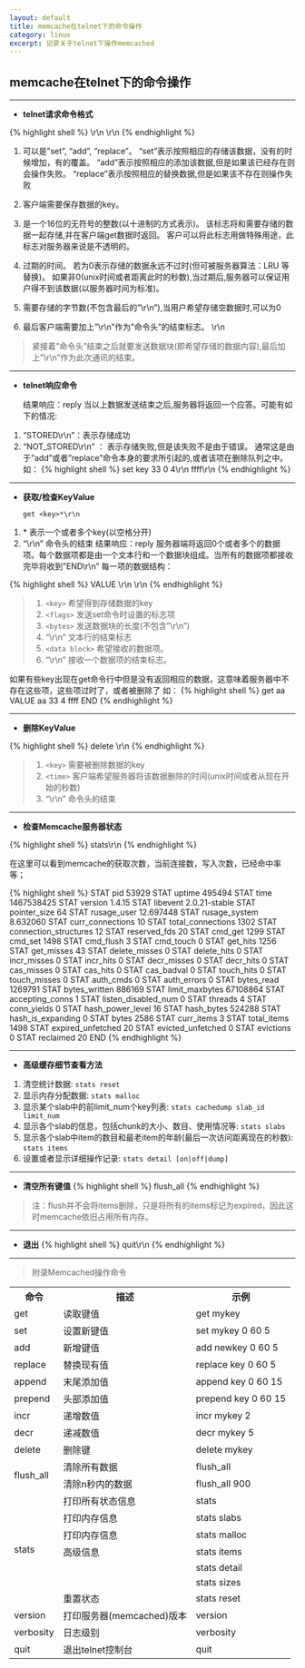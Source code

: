 ```yaml
---
layout: default
title: memcache在telnet下的命令操作
category: linux
excerpt: 记录关于telnet下操作memcached
---
```


## memcache在telnet下的命令操作

***

* **telnet请求命令格式**

{% highlight shell %}
<command name> <key> <flags> <exptime> <bytes>\r\n <data block>\r\n
{% endhighlight %}

1. <command name> 可以是”set”, “add”, “replace”。
    “set”表示按照相应的<key>存储该数据，没有的时候增加，有的覆盖。
    “add”表示按照相应的<key>添加该数据,但是如果该<key>已经存在则会操作失败。
    “replace”表示按照相应的<key>替换数据,但是如果该<key>不存在则操作失败

2. <key> 客户端需要保存数据的key。

3. <flags> 是一个16位的无符号的整数(以十进制的方式表示)。
    该标志将和需要存储的数据一起存储,并在客户端get数据时返回。
    客户可以将此标志用做特殊用途，此标志对服务器来说是不透明的。

4. <exptime> 过期的时间。
    若为0表示存储的数据永远不过时(但可被服务器算法：LRU 等替换)。
    如果非0(unix时间或者距离此时的秒数),当过期后,服务器可以保证用户得不到该数据(以服务器时间为标准)。

5. <bytes> 需要存储的字节数(不包含最后的”\r\n”),当用户希望存储空数据时,<bytes>可以为0

6. 最后客户端需要加上”\r\n”作为”命令头”的结束标志。
    <data block>\r\n

> 紧接着”命令头”结束之后就要发送数据块(即希望存储的数据内容),最后加上”\r\n”作为此次通讯的结束。

***

* **telnet响应命令**

  结果响应：reply
  当以上数据发送结束之后,服务器将返回一个应答。可能有如下的情况:

1. “STORED\r\n”：表示存储成功
2. “NOT_STORED\r\n” ： 表示存储失败,但是该失败不是由于错误。
   通常这是由于”add”或者”replace”命令本身的要求所引起的,或者该项在删除队列之中。
如： 
{% highlight shell %}
set key 33 0 4\r\n
ffff\r\n 
{% endhighlight %}

***

* **获取/检查KeyValue**

  `get <key>*\r\n`

1. <key>* 表示一个或者多个key(以空格分开)
2. “\r\n” 命令头的结束
结果响应：reply
服务器端将返回0个或者多个的数据项。每个数据项都是由一个文本行和一个数据块组成。当所有的数据项都接收完毕将收到”END\r\n”
每一项的数据结构：

{% highlight shell %}
VALUE <key> <flags> <bytes>\r\n
<data block>\r\n
{% endhighlight %}

> 1. `<key>` 希望得到存储数据的key
> 2. `<flags>` 发送set命令时设置的标志项
> 3. `<bytes>` 发送数据块的长度(不包含”\r\n”)
> 4. “\r\n” 文本行的结束标志
> 5. `<data block>` 希望接收的数据项。
> 6. “\r\n” 接收一个数据项的结束标志。

如果有些key出现在get命令行中但是没有返回相应的数据，这意味着服务器中不存在这些项，这些项过时了，或者被删除了
如：
{% highlight shell %}
get aa
VALUE aa 33 4
ffff
END
{% endhighlight %}

***

* **删除KeyValue**

{% highlight shell %}
delete <key> <time>\r\n
{% endhighlight %}

> 1. `<key>` 需要被删除数据的key
> 2. `<time>` 客户端希望服务器将该数据删除的时间(unix时间或者从现在开始的秒数)
> 3. “\r\n” 命令头的结束

***

* **检查Memcache服务器状态**

{% highlight shell %}
stats\r\n
{% endhighlight %}

在这里可以看到memcache的获取次数，当前连接数，写入次数，已经命中率等；

{% highlight shell %}
STAT pid 53929
STAT uptime 495494
STAT time 1467538425
STAT version 1.4.15
STAT libevent 2.0.21-stable
STAT pointer_size 64
STAT rusage_user 12.697448
STAT rusage_system 8.632060
STAT curr_connections 10
STAT total_connections 1302
STAT connection_structures 12
STAT reserved_fds 20
STAT cmd_get 1299
STAT cmd_set 1498
STAT cmd_flush 3
STAT cmd_touch 0
STAT get_hits 1256
STAT get_misses 43
STAT delete_misses 0
STAT delete_hits 0
STAT incr_misses 0
STAT incr_hits 0
STAT decr_misses 0
STAT decr_hits 0
STAT cas_misses 0
STAT cas_hits 0
STAT cas_badval 0
STAT touch_hits 0
STAT touch_misses 0
STAT auth_cmds 0
STAT auth_errors 0
STAT bytes_read 1269791
STAT bytes_written 886169
STAT limit_maxbytes 67108864
STAT accepting_conns 1
STAT listen_disabled_num 0
STAT threads 4
STAT conn_yields 0
STAT hash_power_level 16
STAT hash_bytes 524288
STAT hash_is_expanding 0
STAT bytes 2586
STAT curr_items 3
STAT total_items 1498
STAT expired_unfetched 20
STAT evicted_unfetched 0
STAT evictions 0
STAT reclaimed 20
END
{% endhighlight %}

***

* **高级缓存细节查看方法**

1. 清空统计数据: `stats reset`
2. 显示内存分配数据: `stats malloc`
3. 显示某个slab中的前limit_num个key列表: `stats cachedump slab_id limit_num`
4. 显示各个slab的信息，包括chunk的大小、数目、使用情况等: `stats slabs`
5. 显示各个slab中item的数目和最老item的年龄(最后一次访问距离现在的秒数): `stats items`
6. 设置或者显示详细操作记录: `stats detail [on|off|dump]`

***

* **清空所有键值**
{% highlight shell %}
flush_all
{% endhighlight %}
>注：flush并不会将items删除，只是将所有的items标记为expired，因此这时memcache依旧占用所有内存。

*** 

* **退出**
{% highlight shell %}
quit\r\n
{% endhighlight %}

***

> 附录Memcached操作命令
<table class="table table-striped table-bordered"><tbody>
<tr><th>命令</th>
<th>描述</th>
<th>示例</th>
</tr>
<tr><td>get</td>
<td>读取键值</td>
<td>get mykey</td>
</tr>
<tr><td>set</td>
<td>设置新键值</td>
<td>set mykey 0 60 5</td>
</tr>
<tr><td>add</td>
<td>新增键值</td>
<td>add newkey 0 60 5</td>
</tr>
<tr><td>replace</td>
<td>替换现有值</td>
<td>replace key 0 60 5</td>
</tr>
<tr><td>append</td>
<td>末尾添加值</td>
<td>append key 0 60 15</td>
</tr>
<tr><td>prepend</td>
<td>头部添加值</td>
<td>prepend key 0 60 15</td>
</tr>
<tr><td>incr</td>
<td>递增数值</td>
<td>incr mykey 2</td>
</tr>
<tr><td>decr</td>
<td>递减数值</td>
<td>decr mykey 5</td>
</tr>
<tr><td>delete</td>
<td>删除键</td>
<td>delete mykey</td>
</tr>
<tr><td rowspan="2">flush_all</td>
<td>清除所有数据</td>
<td>flush_all</td>
</tr>
<tr><td>清除n秒内的数据</td>
<td>flush_all 900</td>
</tr>
<tr><td rowspan="7">stats</td>
<td>打印所有状态信息</td>
<td>stats</td>
</tr>
<tr><td>打印内存信息</td>
<td>stats slabs</td>
</tr>
<tr><td>打印内存信息</td>
<td>stats malloc</td>
</tr>
<tr><td>高级信息</td>
<td>stats items</td>
</tr>
<tr><td></td>
<td>stats detail</td>
</tr>
<tr><td></td>
<td>stats sizes</td>
</tr>
<tr><td>重置状态</td>
<td>stats reset</td>
</tr>
<tr><td>version</td>
<td>打印服务器(memcached)版本</td>
<td>version</td>
</tr>
<tr><td>verbosity</td>
<td>日志级别</td>
<td>verbosity</td>
</tr>
<tr><td>quit</td>
<td>退出telnet控制台</td>
<td>quit</td>
</tr>
</tbody>
</table>

